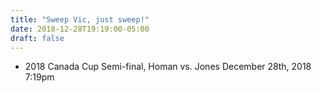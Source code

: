 ```yaml
---
title: "Sweep Vic, just sweep!"
date: 2018-12-28T19:19:00-05:00
draft: false
---
```

- 2018 Canada Cup Semi-final, Homan vs. Jones December 28th, 2018 7:19pm
